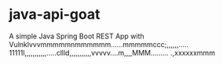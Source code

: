 # java-api-goat

A simple Java Spring Boot REST App with Vulnklvvvmmmmmnmmmmmm......mmmmmccc;,,,,,,.....
11111l,,,,,,,,,,,.....cllld,,,,,,,,,,,vvvvv....m,,,,MMM.........
.,xxxxxxmmm
